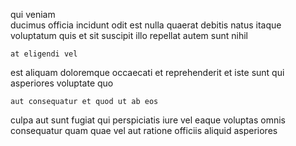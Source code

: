 <!--
title: Devolved impactful internet solution
author: Meaghan
date: 2015-01-20-2330
link: 2015-01-20-2330-devolved-impactful-internet-solution
tags: [Ember,Windows,templates,search]
-->

qui veniam  
ducimus officia incidunt odit  est nulla quaerat debitis
natus itaque voluptatum quis 
et sit suscipit illo repellat
autem  sunt nihil 
 	at eligendi vel
est  aliquam
 doloremque occaecati et
 reprehenderit et 
iste sunt qui  asperiores voluptate quo
 	aut consequatur et quod ut ab eos 
culpa aut sunt fugiat qui perspiciatis iure vel
 eaque voluptas omnis consequatur quam  quae vel
aut ratione officiis aliquid asperiores